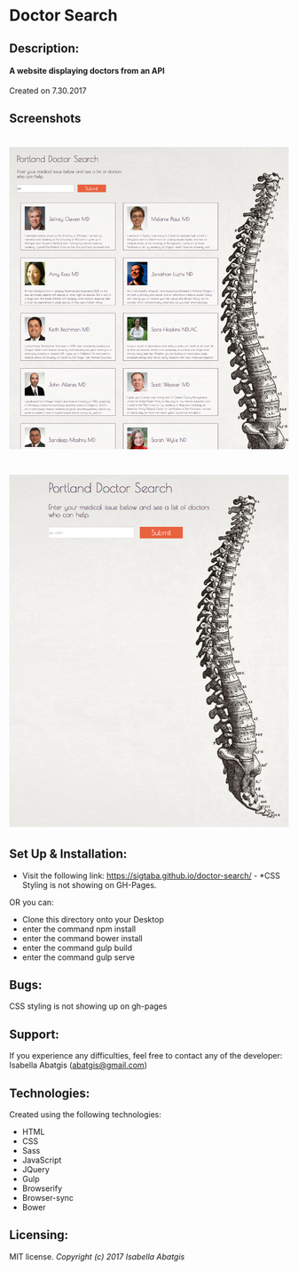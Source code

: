 # Doctor Search

## Description:
#### A website displaying doctors from an API

Created on 7.30.2017

## Screenshots

<h1 align="center"><img src="https://github.com/Sigtaba/doctor-search/blob/master/img/doctor-search-listings.png?raw=true"></h1>
<h1 align="center"><img src="https://github.com/Sigtaba/doctor-search/blob/master/img/doctor-search-home.png?raw=true"></h1>

## Set Up & Installation:
* Visit the following link: <https://sigtaba.github.io/doctor-search/> - *CSS Styling is not showing on GH-Pages.

OR you can:

* Clone this directory onto your Desktop
* enter the command npm install
* enter the command bower install
* enter the command gulp build
* enter the command gulp serve

## Bugs:
CSS styling is not showing up on gh-pages

## Support:
If you experience any difficulties, feel free to contact any of the developer: Isabella Abatgis (abatgis@gmail.com)

## Technologies:
Created using the following technologies:
* HTML
* CSS
* Sass
* JavaScript
* JQuery
* Gulp
* Browserify
* Browser-sync
* Bower

## Licensing:
MIT license.
*Copyright (c) 2017 Isabella Abatgis*
